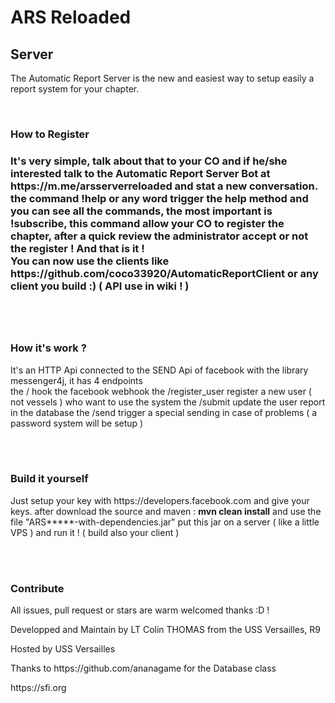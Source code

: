 <h1>ARS Reloaded</h1>
<h2>Server</h2>
<p>The Automatic Report Server is the new and easiest way to setup easily a report system for your chapter.</p>
<br>
<h3>How to Register<h3>
<p>It's very simple, talk about that to your CO and if he/she interested talk to the Automatic Report Server Bot at https://m.me/arsserverreloaded and stat a new conversation. <br> the command !help or any word trigger the help method and you can see all the commands, the most important is !subscribe, this command allow your CO to register the chapter, after a quick review the administrator accept or not the register ! And that is it ! <br> You can now use the clients like https://github.com/coco33920/AutomaticReportClient or any client you build :) ( API use in wiki ! )</p>
  
<br><br>
<h3>How it's work ?</h3>
<p>It's an HTTP Api connected to the SEND Api of facebook with the library messenger4j, it has 4 endpoints <br>
the / hook the facebook webhook
the /register_user register a new user ( not vessels ) who want to use the system
the /submit update the user report in the database
the /send trigger a special sending in case of problems ( a password system will be setup )</p>

<br><br>
<h3>Build it yourself</h3>
<p>Just setup your key with https://developers.facebook.com and give your keys. after download the source and maven :
  <strong>mvn clean install</strong> and use the file "ARS*****-with-dependencies.jar" put this jar on a server ( like a little VPS ) and run it ! ( build also your client )</p>
  <br><br>
  <h3>Contribute</h3>
  <p>All issues, pull request or stars are warm welcomed thanks :D !</p>
  <p>Developped and Maintain by LT Colin THOMAS from the USS Versailles, R9</p>
  <p>Hosted by USS Versailles</p>
<p>Thanks to https://github.com/ananagame for the Database class</p>
<p>https://sfi.org</p>
